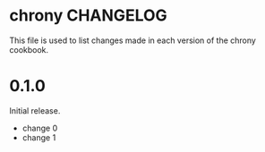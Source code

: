 # chrony CHANGELOG

This file is used to list changes made in each version of the chrony cookbook.

# 0.1.0

Initial release.

- change 0
- change 1

